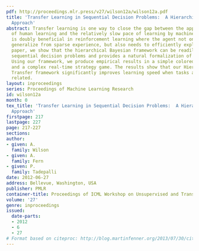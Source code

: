 ```yaml
---
pdf: http://proceedings.mlr.press/v27/wilson12a/wilson12a.pdf
title: 'Transfer Learning in Sequential Decision Problems:  A Hierarchical Bayesian
  Approach'
abstract: Transfer learning is one way to close the gap between the apparent speed
  of human learning and the relatively slow pace of learning by machines. Transfer
  is doubly beneficial in reinforcement learning where the agent not only needs to
  generalize from sparse experience, but also needs to efficiently explore. In this
  paper, we show that the hierarchical Bayesian framework can be readily adapted to
  sequential decision problems and provides a natural formalization of transfer learning.
  Using our framework, we produce empirical results in a simple colored maze domain
  and a complex real-time strategy game. The results show that our Hierarchical Bayesian
  Transfer framework significantly improves learning speed when tasks are hierarchically
  related.
layout: inproceedings
series: Proceedings of Machine Learning Research
id: wilson12a
month: 0
tex_title: 'Transfer Learning in Sequential Decision Problems:  A Hierarchical Bayesian
  Approach'
firstpage: 217
lastpage: 227
page: 217-227
sections: 
author:
- given: A.
  family: Wilson
- given: A.
  family: Fern
- given: P.
  family: Tadepalli
date: 2012-06-27
address: Bellevue, Washington, USA
publisher: PMLR
container-title: Proceedings of ICML Workshop on Unsupervised and Transfer Learning
volume: '27'
genre: inproceedings
issued:
  date-parts:
  - 2012
  - 6
  - 27
# Format based on citeproc: http://blog.martinfenner.org/2013/07/30/citeproc-yaml-for-bibliographies/
---
```

